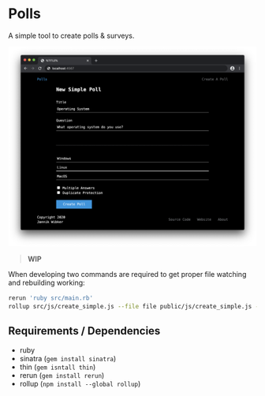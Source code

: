 # Polls

A simple tool to create polls & surveys.

![Screenshot showing the UI for creating a simple poll](./screenshots/create_simple.png)

> **WIP**

When developing two commands are required to get proper file watching and rebuilding working:

```bash
rerun 'ruby src/main.rb'
rollup src/js/create_simple.js --file file public/js/create_simple.js --format iife --watch # for create_simple, still working on having all files bundled independently
```

## Requirements / Dependencies

- ruby
- sinatra (`gem install sinatra`)
- thin (`gem isntall thin`)
- rerun (`gem install rerun`)
- rollup (`npm install --global rollup`)